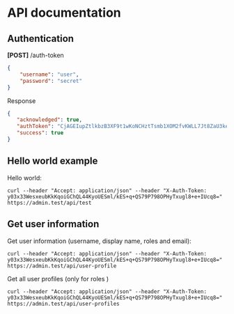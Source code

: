 # API documentation

## Authentication

**[POST]** /auth-token
```json
{
	"username": "user",
	"password": "secret"
}
```
Response
```json
{
   "acknowledged": true,
   "authToken": "CjAGEIupZtlkbzB3XF9t1wKoNCHztTsmb1XOM2fvKWLL7Jt8ZaU3ke7mWuBWwWp1mps=",
   "success": true
}
```


## Hello world example
Hello world:

```
curl --header "Accept: application/json" --header "X-Auth-Token: y03x33WesxeubKkKqoiGChQL44KyoUESml/kES+q+QS79P798OPHyTxugl8+e+IUcq8=" https://admin.test/api/test
```

## Get user information

Get user information (username, display name, roles and email):

```
curl --header "Accept: application/json" --header "X-Auth-Token: y03x33WesxeubKkKqoiGChQL44KyoUESml/kES+q+QS79P798OPHyTxugl8+e+IUcq8=" https://admin.test/api/user-profile
```

Get all user profiles (only for roles )
```
curl --header "Accept: application/json" --header "X-Auth-Token: y03x33WesxeubKkKqoiGChQL44KyoUESml/kES+q+QS79P798OPHyTxugl8+e+IUcq8=" https://admin.test/api/user-profiles
```
